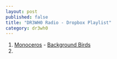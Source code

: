 ```yaml
---
layout: post
published: false
title: "DR3WH0 Radio - Dropbox Playlist"
category: dr3wh0
---
```


1. [Monoceros](http://www.last.fm/music/Monoceros) - [Background Birds](http://www.last.fm/music/Monoceros/_/Background+birds)
2. 
